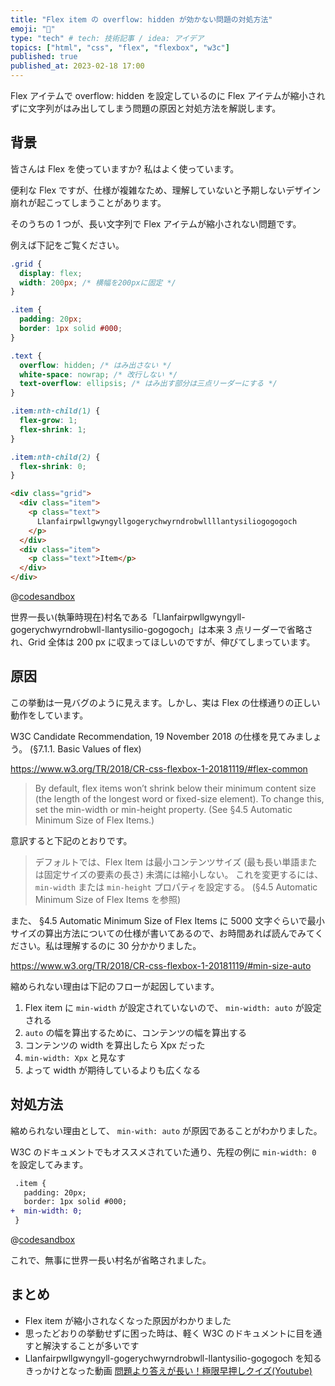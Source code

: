```yaml
---
title: "Flex item の overflow: hidden が効かない問題の対処方法"
emoji: "🥲"
type: "tech" # tech: 技術記事 / idea: アイデア
topics: ["html", "css", "flex", "flexbox", "w3c"]
published: true
published_at: 2023-02-18 17:00
---
```


Flex アイテムで overflow: hidden を設定しているのに Flex アイテムが縮小されずに文字列がはみ出してしまう問題の原因と対処方法を解説します。

## 背景

皆さんは Flex を使っていますか? 私はよく使っています。

便利な Flex ですが、仕様が複雑なため、理解していないと予期しないデザイン崩れが起こってしまうことがあります。

そのうちの 1 つが、長い文字列で Flex アイテムが縮小されない問題です。

例えば下記をご覧ください。

```css
.grid {
  display: flex;
  width: 200px; /* 横幅を200pxに固定 */
}

.item {
  padding: 20px;
  border: 1px solid #000;
}

.text {
  overflow: hidden; /* はみ出さない */
  white-space: nowrap; /* 改行しない */
  text-overflow: ellipsis; /* はみ出す部分は三点リーダーにする */
}

.item:nth-child(1) {
  flex-grow: 1;
  flex-shrink: 1;
}

.item:nth-child(2) {
  flex-shrink: 0;
}
```

```html
<div class="grid">
  <div class="item">
    <p class="text">
      Llanfairpwllgwyngyllgogerychwyrndrobwllllantysiliogogogoch
    </p>
  </div>
  <div class="item">
    <p class="text">Item</p>
  </div>
</div>
```

@[codesandbox](https://codesandbox.io/embed/flex-item-overflow-hidden-439rsu?&theme=light&view=preview)

世界一長い(執筆時現在)村名である「Llanfairpwllgwyngyll-gogerychwyrndrobwll-llantysilio-gogogoch」は本来 3 点リーダーで省略され、Grid 全体は 200 px に収まってほしいのですが、伸びてしまっています。

## 原因

この挙動は一見バグのように見えます。しかし、実は Flex の仕様通りの正しい動作をしています。

W3C Candidate Recommendation, 19 November 2018 の仕様を見てみましょう。 (§7.1.1. Basic Values of flex)

https://www.w3.org/TR/2018/CR-css-flexbox-1-20181119/#flex-common

> By default, flex items won’t shrink below their minimum content size (the length of the longest word or fixed-size element). To change this, set the min-width or min-height property. (See §4.5 Automatic Minimum Size of Flex Items.)

意訳すると下記のとおりです。

> デフォルトでは、Flex Item は最小コンテンツサイズ (最も長い単語または固定サイズの要素の長さ) 未満には縮小しない。
> これを変更するには、 `min-width` または `min-height` プロパティを設定する。 (§4.5 Automatic Minimum Size of Flex Items を参照)

また、 §4.5 Automatic Minimum Size of Flex Items に 5000 文字ぐらいで最小サイズの算出方法についての仕様が書いてあるので、お時間あれば読んでみてください。私は理解するのに 30 分かかりました。

https://www.w3.org/TR/2018/CR-css-flexbox-1-20181119/#min-size-auto

縮められない理由は下記のフローが起因しています。

1. Flex item に `min-width` が設定されていないので、 `min-width: auto` が設定される
1. `auto` の幅を算出するために、コンテンツの幅を算出する
1. コンテンツの width を算出したら Xpx だった
1. `min-width: Xpx` と見なす
1. よって width が期待しているよりも広くなる

## 対処方法

縮められない理由として、 `min-with: auto` が原因であることがわかりました。

W3C のドキュメントでもオススメされていた通り、先程の例に `min-width: 0` を設定してみます。

```diff
 .item {
   padding: 20px;
   border: 1px solid #000;
+  min-width: 0;
 }
```

@[codesandbox](https://codesandbox.io/embed/flex-item-overflow-hidden-with-min-width-0-0mbumq?&theme=light&view=preview)

これで、無事に世界一長い村名が省略されました。

## まとめ

- Flex item が縮小されなくなった原因がわかりました
- 思ったどおりの挙動せずに困った時は、軽く W3C のドキュメントに目を通すと解決することが多いです
- Llanfairpwllgwyngyll-gogerychwyrndrobwll-llantysilio-gogogoch を知るきっかけとなった動画 [問題より答えが長い！極限早押しクイズ(Youtube)](https://www.youtube.com/watch?v=0pPriJMqPEU)
